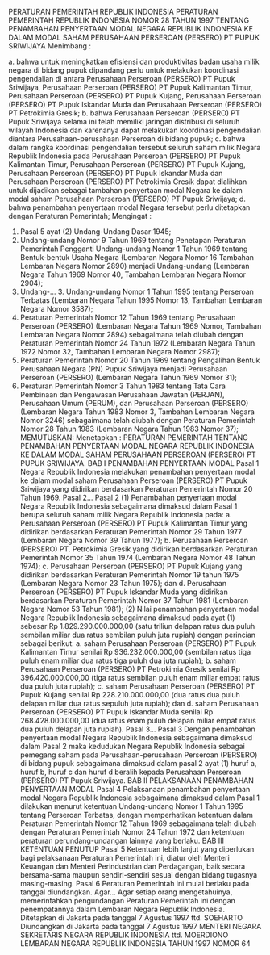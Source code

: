  PERATURAN PEMERINTAH REPUBLIK INDONESIA PERATURAN PEMERINTAH REPUBLIK INDONESIA NOMOR 28 TAHUN 1997 TENTANG PENAMBAHAN PENYERTAAN MODAL NEGARA REPUBLIK INDONESIA KE DALAM MODAL SAHAM PERUSAHAAN PERSEROAN (PERSERO) PT PUPUK SRIWIJAYA
Menimbang :

a. bahwa untuk meningkatkan efisiensi dan produktivitas badan usaha milik negara di bidang pupuk dipandang perlu untuk melakukan koordinasi pengendalian di antara Perusahaan Perseroan (PERSERO) PT Pupuk Sriwijaya, Perusahaan Perseroan (PERSERO) PT Pupuk Kalimantan Timur, Perusahaan Perseroan (PERSERO) PT Pupuk Kujang, Perusahaan Perseroan (PERSERO) PT Pupuk Iskandar Muda dan Perusahaan Perseroan (PERSERO) PT Petrokimia Gresik;
b. bahwa Perusahaan Perseroan (PERSERO) PT Pupuk Sriwijaya selama ini telah memiliki jaringan distribusi di seluruh wilayah Indonesia dan karenanya dapat melakukan koordinasi pengendalian diantara Perusahaan-perusahaan Perseroan di bidang pupuk;
c. bahwa dalam rangka koordinasi pengendalian tersebut seluruh saham milik Negara Republik Indonesia pada Perusahaan Perseroan (PERSERO) PT Pupuk Kalimantan Timur, Perusahaan Perseroan (PERSERO) PT Pupuk Kujang, Perusahaan Perseroan (PERSERO) PT Pupuk Iskandar Muda dan Perusahaan Perseroan (PERSERO) PT Petrokimia Gresik dapat dialihkan untuk dijadikan sebagai tambahan penyertaan modal Negara ke dalam modal saham Perusahaan Perseroan (PERSERO) PT Pupuk Sriwijaya;
d. bahwa penambahan penyertaan modal Negara tersebut perlu ditetapkan dengan Peraturan Pemerintah;
Mengingat :

1. Pasal 5 ayat (2) Undang-Undang Dasar 1945;
2. Undang-undang Nomor 9 Tahun 1969 tentang Penetapan Peraturan Pemerintah Pengganti Undang-undang Nomor 1 Tahun 1969 tentang Bentuk-bentuk Usaha Negara (Lembaran Negara Nomor 16 Tambahan Lembaran Negara Nomor 2890) menjadi Undang-undang (Lembaran Negara Tahun 1969 Nomor 40, Tambahan Lembaran Negara Nomor 2904);
3. Undang-… 3. Undang-undang Nomor 1 Tahun 1995 tentang Perseroan Terbatas (Lembaran Negara Tahun 1995 Nomor 13, Tambahan Lembaran Negara Nomor 3587);
4. Peraturan Pemerintah Nomor 12 Tahun 1969 tentang Perusahaan Perseroan (PERSERO) (Lembaran Negara Tahun 1969 Nomor, Tambahan Lembaran Negara Nomor 2894) sebagaimana telah diubah dengan Peraturan Pemerintah Nomor 24 Tahun 1972 (Lembaran Negara Tahun 1972 Nomor 32, Tambahan Lembaran Negara Nomor 2987);
5. Peraturan Pemerintah Nomor 20 Tahun 1969 tentang Pengalihan Bentuk Perusahaan Negara (PN) Pupuk Sriwijaya menjadi Perusahaan Perseroan (PERSERO) (Lembaran Negara Tahun 1969 Nomor 31);
6. Peraturan Pemerintah Nomor 3 Tahun 1983 tentang Tata Cara Pembinaan dan Pengawasan Perusahaan Jawatan (PERJAN), Perusahaan Umum (PERUM), dan Perusahaan Perseroan (PERSERO) (Lembaran Negara Tahun 1983 Nomor 3, Tambahan Lembaran Negara Nomor 3246) sebagaimana telah diubah dengan Peraturan Pemerintah Nomor 28 Tahun 1983 (Lembaran Negara Tahun 1983 Nomor 37);
MEMUTUSKAN:
 Menetapkan : PERATURAN PEMERINTAH TENTANG PENAMBAHAN PENYERTAAN MODAL NEGARA REPUBLIK INDONESIA KE DALAM MODAL SAHAM PERUSAHAAN PERSEROAN (PERSERO) PT PUPUK SRIWIJAYA.
BAB I PENAMBAHAN PENYERTAAN MODAL
Pasal 1
Negara Republik Indonesia melakukan penambahan penyertaan modal ke dalam modal saham Perusahaan Perseroan (PERSERO) PT Pupuk Sriwijaya yang didirikan berdasarkan Peraturan Pemerintah Nomor 20 Tahun 1969. Pasal 2…
Pasal 2
(1) Penambahan penyertaan modal Negara Republik Indonesia sebagaimana dimaksud dalam Pasal 1 berupa seluruh saham milik Negara Republik Indonesia pada:
a. Perusahaan Perseroan (PERSERO) PT Pupuk Kalimantan Timur yang didirikan berdasarkan Peraturan Pemerintah Nomor 29 Tahun 1977 (Lembaran Negara Nomor 39 Tahun 1977);
b. Perusahaan Perseroan (PERSERO) PT. Petrokimia Gresik yang didirikan berdasarkan Peraturan Pemerintah Nomor 35 Tahun 1974 (Lembaran Negara Nomor 48 Tahun 1974);
c. Perusahaan Perseroan (PERSERO) PT Pupuk Kujang yang didirikan berdasarkan Peraturan Pemerintah Nomor 19 tahun 1975 (Lembaran Negara Nomor 23 Tahun 1975); dan
d. Perusahaan Perseroan (PERSERO) PT Pupuk Iskandar Muda yang didirikan berdasarkan Peraturan Pemerintah Nomor 37 Tahun 1981 (Lembaran Negara Nomor 53 Tahun 1981);
(2) Nilai penambahan penyertaan modal Negara Republik Indonesia sebagaimana dimaksud pada ayat (1) sebesar Rp 1.829.290.000.000,00 (satu triliun delapan ratus dua puluh sembilan miliar dua ratus sembilan puluh juta rupiah) dengan perincian sebagai berikut:
a. saham Perusahaan Perseroan (PERSERO) PT Pupuk Kalimantan Timur senilai Rp 936.232.000.000,00 (sembilan ratus tiga puluh enam miliar dua ratus tiga puluh dua juta rupiah);
b. saham Perusahaan Perseroan (PERSERO) PT Petrokimia Gresik senilai Rp 396.420.000.000,00 (tiga ratus sembilan puluh enam miliar empat ratus dua puluh juta rupiah);
c. saham Perusahaan Perseroan (PERSERO) PT Pupuk Kujang senilai Rp 228.210.000.000,00 (dua ratus dua puluh delapan miliar dua ratus sepuluh juta rupiah); dan
d. saham Perusahaan Perseroan (PERSERO) PT Pupuk Iskandar Muda senilai Rp 268.428.000.000,00 (dua ratus enam puluh delapan miliar empat ratus dua puluh delapan juta rupiah). Pasal 3…
Pasal 3
Dengan penambahan penyertaan modal Negara Republik Indonesia sebagaimana dimaksud dalam Pasal 2 maka kedudukan Negara Republik Indonesia sebagai pemegang saham pada Perusahaan-perusahaan Perseroan (PERSERO) di bidang pupuk sebagaimana dimaksud dalam pasal 2 ayat (1) huruf a, huruf b, huruf c dan huruf d beralih kepada Perusahaan Perseroan (PERSERO) PT Pupuk Sriwijaya.
BAB II PELAKSANAAN PENAMBAHAN PENYERTAAN MODAL
Pasal 4
Pelaksanaan penambahan penyertaan modal Negara Republik Indonesia sebagaimana dimaksud dalam Pasal 1 dilakukan menurut ketentuan Undang-undang Nomor 1 Tahun 1995 tentang Perseroan Terbatas, dengan memperhatikan ketentuan dalam Peraturan Pemerintah Nomor 12 Tahun 1969 sebagaimana telah diubah dengan Peraturan Pemerintah Nomor 24 Tahun 1972 dan ketentuan peraturan perundang-undangan lainnya yang berlaku.
BAB III KETENTUAN PENUTUP
Pasal 5
Ketentuan lebih lanjut yang diperlukan bagi pelaksanaan Peraturan Pemerintah ini, diatur oleh Menteri Keuangan dan Menteri Perindustrian dan Perdagangan, baik secara bersama-sama maupun sendiri-sendiri sesuai dengan bidang tugasnya masing-masing.
Pasal 6
Peraturan Pemerintah ini mulai berlaku pada tanggal diundangkan. Agar…
Agar setiap orang mengetahuinya, memerintahkan pengundangan Peraturan Pemerintah ini dengan penempatannya dalam Lembaran Negara Republik Indonesia. Ditetapkan di Jakarta pada tanggal 7 Agustus 1997 ttd. SOEHARTO Diundangkan di Jakarta pada tanggal 7 Agustus 1997 MENTERI NEGARA SEKRETARIS NEGARA REPUBLIK INDONESIA ttd. MOERDIONO LEMBARAN NEGARA REPUBLIK INDONESIA TAHUN 1997 NOMOR 64